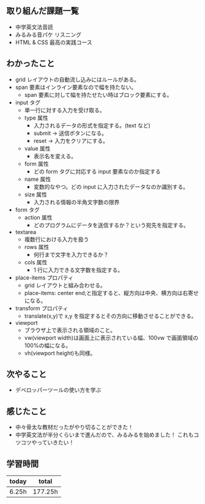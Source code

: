 ## 取り組んだ課題一覧

- 中学英文法音読
- みるみる音パケ リスニング
- HTML & CSS 最高の実践コース

## わかったこと

- grid レイアウトの自動流し込みにはルールがある。
- span 要素はインライン要素なので幅を持たない。
  - span 要素に対して幅を持たせたい時はブロック要素にする。
- input タグ
  - 単一行に対する入力を受け取る。
  - type 属性
    - 入力されるデータの形式を指定する。(text など)
    - submit → 送信ボタンになる。
    - reset → 入力をクリアにする。
  - value 属性
    - 表示名を変える。
  - form 属性
    - どの form タグに対応する input 要素なのか指定する
  - name 属性
    - 変数的なやつ。どの input に入力されたデータなのか識別する。
  - size 属性
    - 入力される情報の半角文字数の限界
- form タグ
  - action 属性
    - どのプログラムにデータを送信するか？という宛先を指定する。
- textarea
  - 複数行における入力を扱う
  - rows 属性
    - 何行まで文字を入力できるか？
  - cols 属性
    - 1 行に入力できる文字数を指定する。
- place-items プロパティ
  - grid レイアウトと組み合わせる。
  - place-items: center end;と指定すると、縦方向は中央、横方向は右寄せになる。
- transform プロパティ
  - translate(x,y)で x,y を指定するとその方向に移動させることができる。
- viewport
  - ブラウザ上で表示される領域のこと。
  - vw(viewport width)は画面上に表示されている幅、100vw で画面領域の 100%の幅になる。
  - vh(viewport height)も同様。

## 次やること

- デベロッパーツールの使い方を学ぶ

## 感じたこと

- 中々骨太な教材だったがやり切ることができた！
- 中学英文法が半分くらいまで進んだので、みるみるを始めました！
これもコツコツやっていきたい！

## 学習時間

| today | total   |
| ----- | ------- |
| 6.25h | 177.25h |
